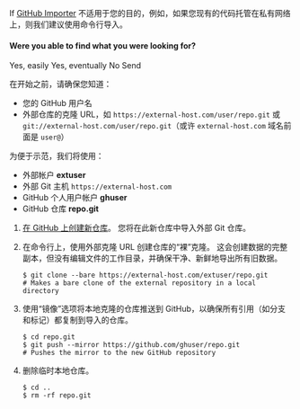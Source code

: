 If [GitHub Importer](https://help.github.com/articles/importing-a-repository-with-github-importer) 不适用于您的目的，例如，如果您现有的代码托管在私有网络上，则我们建议使用命令行导入。

#### Were you able to find what you were looking for?

 Yes, easily Yes, eventually No Send

在开始之前，请确保您知道：

- 您的 GitHub 用户名
- 外部仓库的克隆 URL，如 `https://external-host.com/user/repo.git` 或 `git://external-host.com/user/repo.git`（或许 `external-host.com` 域名前面是 `user@`）

为便于示范，我们将使用：

- 外部帐户 **extuser**
- 外部 Git 主机 `https://external-host.com`
- GitHub 个人用户帐户 **ghuser**
- GitHub 仓库 **repo.git**

1. [在 GitHub 上创建新仓库](https://help.github.com/cn/articles/creating-a-new-repository)。 您将在此新仓库中导入外部 Git 仓库。

2. 在命令行上，使用外部克隆 URL 创建仓库的“裸”克隆。 这会创建数据的完整副本，但没有编辑文件的工作目录，并确保干净、新鲜地导出所有旧数据。

   ```shell
   $ git clone --bare https://external-host.com/extuser/repo.git
   # Makes a bare clone of the external repository in a local directory
   ```

3. 使用“镜像”选项将本地克隆的仓库推送到 GitHub，以确保所有引用（如分支和标记）都复制到导入的仓库。

   ```shell
   $ cd repo.git
   $ git push --mirror https://github.com/ghuser/repo.git
   # Pushes the mirror to the new GitHub repository
   ```

4. 删除临时本地仓库。

   ```shell
   $ cd ..
   $ rm -rf repo.git
   ```
